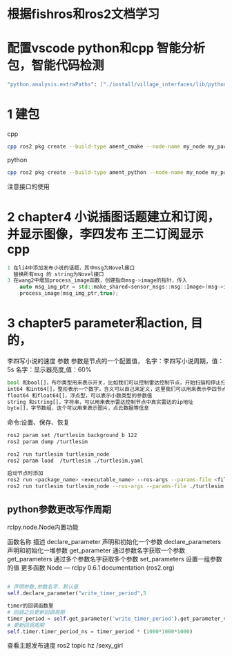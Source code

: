 # 根据fishros和ros2文档学习

# 配置vscode python和cpp 智能分析包，智能代码检测
```bash
"python.analysis.extraPaths": ["./install/village_interfaces/lib/python3.8/site-packages"]
```

# 1 建包
cpp
```bash
cpp ros2 pkg create --build-type ament_cmake --node-name my_node my_package --dependencies rclcpp std_msgs
```

python
```bash
cpp ros2 pkg create --build-type ament_python --node-name my_node my_package --dependencies rclcpp std_msgs
```

注意接口的使用

# 2 chapter4 小说插图话题建立和订阅，并显示图像，李四发布 王二订阅显示cpp

```c++
1 在li4中添加发布小说的话题，其中msg为Novel接口
  替换所有msg 的 string为Novel接口
3 在wang2中增加process_image函数，创建指向msg->image的指针，传入
    auto msg_img_ptr = std::make_shared<sensor_msgs::msg::Image>(msg->image);
    process_image(msg_img_ptr,true);

```
# 3 chapter5 parameter和action, 目的，
李四写小说的速度 参数
参数是节点的一个配置值，
名字：李四写小说周期，值：5s
名字：显示器亮度,值：60%
```python
bool 和bool[]，布尔类型用来表示开关，比如我们可以控制雷达控制节点，开始扫描和停止扫描。
int64 和int64[]，整形表示一个数字，含义可以自己来定义，这里我们可以用来表示李四节点写小说的周期值
float64 和float64[]，浮点型，可以表示小数类型的参数值
string 和string[]，字符串，可以用来表示雷达控制节点中真实雷达的ip地址
byte[]，字节数组，这个可以用来表示图片，点云数据等信息
```

命令:设置、保存、恢复
```bash
ros2 param set /turtlesim background_b 122
ros2 param dump /turtlesim

ros2 run turtlesim turtlesim_node
ros2 param load  /turtlesim ./turtlesim.yaml

启动节点时添加
ros2 run <package_name> <executable_name> --ros-args --params-file <file_name>
ros2 run turtlesim turtlesim_node --ros-args --params-file ./turtlesim.yaml

```

## python参数更改写作周期

rclpy.node.Node内置功能

函数名称	描述
declare_parameter	声明和初始化一个参数
declare_parameters	声明和初始化一堆参数
get_parameter	通过参数名字获取一个参数
get_parameters	通过多个参数名字获取多个参数
set_parameters	设置一组参数的值
更多函数	Node — rclpy 0.6.1 documentation (ros2.org)


```python

# 声明参数,参数名字，默认值
self.declare_parameter("write_timer_period",5

timer的回调函数里
# 回调之后更新回调周期
timer_period = self.get_parameter('write_timer_period').get_parameter_value().integer_value
# 更新回调周期
self.timer.timer_period_ns = timer_period * (1000*1000*1000)

```
查看主题发布速度
ros2 topic hz /sexy_girl